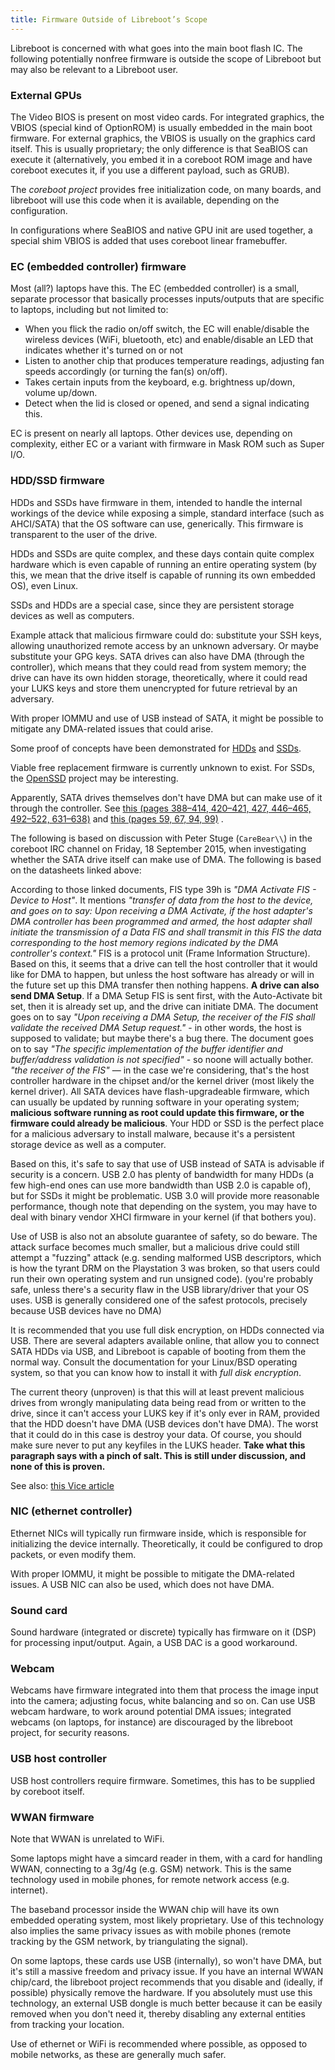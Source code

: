 ```yaml
---
title: Firmware Outside of Libreboot’s Scope
---
```


Libreboot is concerned with what goes into the main boot flash IC. The
following potentially nonfree firmware is outside the scope of Libreboot but
may also be relevant to a Libreboot user.

### External GPUs

The Video BIOS is present on most video cards. For integrated graphics, the
VBIOS (special kind of OptionROM) is usually embedded in the main boot
firmware. For external graphics, the VBIOS is usually on the graphics card
itself. This is usually proprietary; the only difference is that SeaBIOS can
execute it (alternatively, you embed it in a coreboot ROM image and have
coreboot executes it, if you use a different payload, such as GRUB).

The *coreboot project* provides free initialization code, on many boards, and
libreboot will use this code when it is available, depending on the
configuration.

In configurations where SeaBIOS and native GPU init are used together, a
special shim VBIOS is added that uses coreboot linear framebuffer.

### EC (embedded controller) firmware 

Most (all?) laptops have this. The EC (embedded controller) is a small,
separate processor that basically processes inputs/outputs that are specific to
laptops, including but not limited to:
-   When you flick the radio on/off switch, the EC will enable/disable the
    wireless devices (WiFi, bluetooth, etc) and enable/disable an LED that
    indicates whether it's turned on or not
-   Listen to another chip that produces temperature readings, adjusting fan
    speeds accordingly (or turning the fan(s) on/off).
-   Takes certain inputs from the keyboard, e.g. brightness up/down, volume
    up/down.
-   Detect when the lid is closed or opened, and send a signal indicating this.

EC is present on nearly all laptops. Other devices use, depending on complexity,
either EC or a variant with firmware in Mask ROM such as Super I/O.

### HDD/SSD firmware 

HDDs and SSDs have firmware in them, intended to handle the internal workings
of the device while exposing a simple, standard interface (such as AHCI/SATA)
that the OS software can use, generically. This firmware is transparent to the
user of the drive.

HDDs and SSDs are quite complex, and these days contain quite complex hardware
which is even capable of running an entire operating system (by this, we mean
that the drive itself is capable of running its own embedded OS), even Linux.

SSDs and HDDs are a special case, since they are persistent storage devices as
well as computers.

Example attack that malicious firmware could do: substitute your SSH keys,
allowing unauthorized remote access by an unknown adversary. Or maybe
substitute your GPG keys. SATA drives can also have DMA (through the
controller), which means that they could read from system memory; the drive can
have its own hidden storage, theoretically, where it could read your LUKS keys
and store them unencrypted for future retrieval by an adversary.

With proper IOMMU and use of USB instead of SATA, it might be possible
to mitigate any DMA-related issues that could arise.

Some proof of concepts have been demonstrated for
[HDDs](https://spritesmods.com/?art=hddhack&page=1) and
[SSDs](http://www.bunniestudios.com/blog/?p=3554).

Viable free replacement firmware is currently unknown to exist. For SSDs, the
[OpenSSD](https://web.archive.org/web/20220425071606/http://www.openssd-project.org/wiki/The_OpenSSD_Project)
project may be interesting.

Apparently, SATA drives themselves don't have DMA but can make use of it
through the controller. See [this (pages 388&ndash;414, 420&ndash;421, 427, 446&ndash;465,
492&ndash;522, 631&ndash;638)](http://web.archive.org/web/20170319043915/http://www.lttconn.com/res/lttconn/pdres/201005/20100521170123066.pdf)
and [this (pages 59, 67, 94,
99)](http://www.intel.co.uk/content/dam/www/public/us/en/documents/technical-specifications/serial-ata-ahci-spec-rev1_3.pdf)
.

The following is based on discussion with Peter Stuge (`CareBear\\`) in the
coreboot IRC channel on Friday, 18 September 2015, when investigating whether
the SATA drive itself can make use of DMA. The following is based on the
datasheets linked above:

According to those linked documents, FIS type 39h is *"DMA Activate FIS -
Device to Host"*. It mentions *"transfer of data from the host to the device,
and goes on to say: Upon receiving a DMA Activate, if the host adapter's DMA
controller has been programmed and armed, the host adapter shall initiate the
transmission of a Data FIS and shall transmit in this FIS the data
corresponding to the host memory regions indicated by the DMA controller's
context."* FIS is a protocol unit (Frame Information Structure). Based on this,
it seems that a drive can tell the host controller that it would like for DMA
to happen, but unless the host software has already or will in the future set
up this DMA transfer then nothing happens. **A drive can also send DMA Setup**.
If a DMA Setup FIS is sent first, with the Auto-Activate bit set, then it is
already set up, and the drive can initiate DMA. The document goes on to say
*"Upon receiving a DMA Setup, the receiver of the FIS shall validate the
received DMA Setup request."* - in other words, the host is supposed to
validate; but maybe there's a bug there. The document goes on to say *"The
specific implementation of the buffer identifier and buffer/address validation
is not specified"* - so noone will actually bother. *"the receiver of the FIS"*
&mdash; in the case we're considering, that's the host controller hardware in
the chipset and/or the kernel driver (most likely the kernel driver). All SATA
devices have flash-upgradeable firmware, which can usually be updated by
running software in your operating system; **malicious software running as root
could update this firmware, or the firmware could already be malicious**. Your
HDD or SSD is the perfect place for a malicious adversary to install malware,
because it's a persistent storage device as well as a computer.

Based on this, it's safe to say that use of USB instead of SATA is advisable if
security is a concern. USB 2.0 has plenty of bandwidth for many HDDs (a few
high-end ones can use more bandwidth than USB 2.0 is capable of), but for SSDs
it might be problematic. USB 3.0 will provide more reasonable performance,
though note that depending on the system, you may have to deal with binary
vendor XHCI firmware in your kernel (if that bothers you).

Use of USB is also not an absolute guarantee of safety, so do beware. The
attack surface becomes much smaller, but a malicious drive could still attempt
a "fuzzing" attack (e.g. sending malformed USB descriptors, which is how the
tyrant DRM on the Playstation 3 was broken, so that users could run their own
operating system and run unsigned code). (you're probably safe, unless there's
a security flaw in the USB library/driver that your OS uses. USB is generally
considered one of the safest protocols, precisely because USB devices have no
DMA)

It is recommended that you use full disk encryption, on HDDs connected via USB.
There are several adapters available online, that allow you to connect SATA
HDDs via USB, and Libreboot is capable of booting from them the normal way.
Consult the documentation for your Linux/BSD operating system, so that you can
know how to install it with *full disk encryption*.

The current theory (unproven) is that this will at least prevent malicious
drives from wrongly manipulating data being read from or written to the drive,
since it can't access your LUKS key if it's only ever in RAM, provided that the
HDD doesn't have DMA (USB devices don't have DMA). The worst that it could do
in this case is destroy your data. Of course, you should make sure never to put
any keyfiles in the LUKS header. **Take what this paragraph says with a pinch
of salt. This is still under discussion, and none of this is proven.**

See also: [this Vice article](https://www.vice.com/en_us/article/ypwkwk/the-nsas-undetectable-hard-drive-hack-was-first-demonstrated-a-year-ago)

### NIC (ethernet controller) 

Ethernet NICs will typically run firmware inside, which is responsible for
initializing the device internally. Theoretically, it could be configured to
drop packets, or even modify them.

With proper IOMMU, it might be possible to mitigate the DMA-related issues. A
USB NIC can also be used, which does not have DMA.

### Sound card 

Sound hardware (integrated or discrete) typically has firmware on it (DSP) for
processing input/output. Again, a USB DAC is a good workaround.

### Webcam 

Webcams have firmware integrated into them that process the image input into
the camera; adjusting focus, white balancing and so on. Can use USB webcam
hardware, to work around potential DMA issues; integrated webcams (on laptops,
for instance) are discouraged by the libreboot project, for security reasons.

### USB host controller 

USB host controllers require firmware. Sometimes, this has to be supplied by
coreboot itself.

### WWAN firmware 

Note that WWAN is unrelated to WiFi.

Some laptops might have a simcard reader in them, with a card for handling
WWAN, connecting to a 3g/4g (e.g. GSM) network. This is the same technology
used in mobile phones, for remote network access (e.g. internet).

The baseband processor inside the WWAN chip will have its own embedded
operating system, most likely proprietary. Use of this technology also implies
the same privacy issues as with mobile phones (remote tracking by the GSM
network, by triangulating the signal).

On some laptops, these cards use USB (internally), so won't have DMA, but it's
still a massive freedom and privacy issue. If you have an internal WWAN
chip/card, the libreboot project recommends that you disable and (ideally, if
possible) physically remove the hardware. If you absolutely must use this
technology, an external USB dongle is much better because it can be easily
removed when you don't need it, thereby disabling any external entities from
tracking your location.

Use of ethernet or WiFi is recommended where possible, as opposed to mobile
networks, as these are generally much safer.


